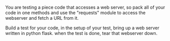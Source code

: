 You are testing a piece code that accesses a web server, so pack all of your code in one methods
and use the "requests" module to access the webserver and fetch a URL from it.

Build a test for your code, in the setup of your test, bring up a web server written in python flask.
when the test is done, tear that webserver down.
